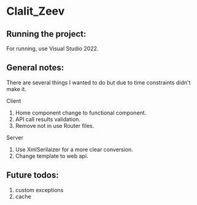 # Clalit_Zeev

Running the project:
--------------------
For running, use Visual Studio 2022.


General notes:
--------------
There are several things I wanted to do but due to time constraints didn't make it.

Client
1. Home component change to functional component.
2. API call results validation.
3. Remove not in use Router files.

Server
1. Use XmlSerilaizer for a more clear conversion.
2. Change template to web api.


Future todos:
-------------
1) custom exceptions
2) cache
